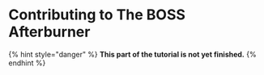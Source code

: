 # Contributing to The BOSS Afterburner

{% hint style="danger" %}
**This part of the tutorial is not yet finished.**
{% endhint %}


